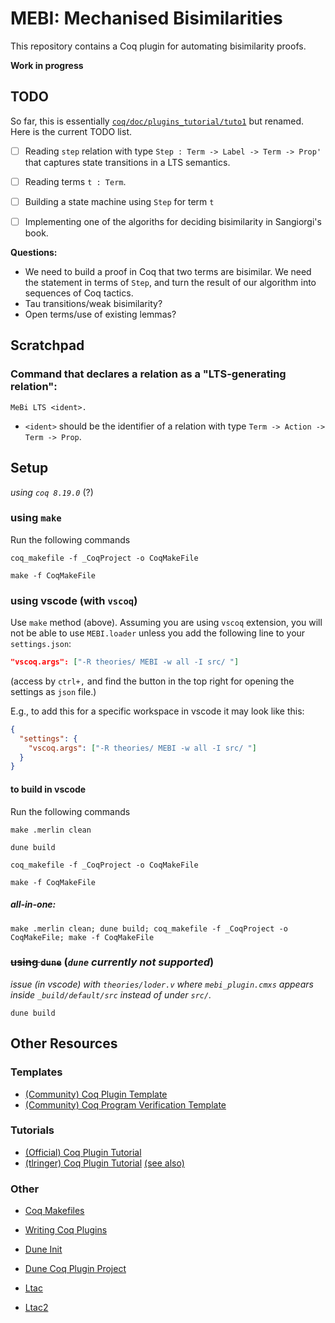 # MEBI: Mechanised Bisimilarities

This repository contains a Coq plugin for automating bisimilarity proofs. 

**Work in progress**

## TODO

So far, this is essentially 
[`coq/doc/plugins_tutorial/tuto1`](https://github.com/coq/coq/tree/master/doc/plugin_tutorial/tuto1) 
but renamed. Here is the current TODO list.

- [ ] Reading `step` relation with type 
      `Step : Term -> Label -> Term -> Prop'` 
      that captures state transitions in a LTS semantics.

- [ ] Reading terms `t : Term`. 

- [ ] Building a state machine using `Step` for term `t`

- [ ] Implementing one of the algoriths for deciding 
      bisimilarity in Sangiorgi's book.


**Questions:**
- We need to build a proof in Coq that two terms are bisimilar. 
  We need the statement in terms of `Step`, and turn the result 
  of our algorithm into sequences of Coq tactics.
- Tau transitions/weak bisimilarity?
- Open terms/use of existing lemmas?

## Scratchpad

### Command that declares a relation as a "LTS-generating relation": 

```
MeBi LTS <ident>.
```

* `<ident>` should be the identifier of a relation with type 
`Term -> Action -> Term -> Prop`.



## Setup
*using `coq 8.19.0`* (?)

### using `make`
Run the following commands
```
coq_makefile -f _CoqProject -o CoqMakeFile
```
```
make -f CoqMakeFile
```

### using **vscode** (with `vscoq`)
Use `make` method (above).
Assuming you are using `vscoq` extension, you will not be able to use `MEBI.loader` unless you add the following line to your `settings.json`:
```json
"vscoq.args": ["-R theories/ MEBI -w all -I src/ "]
```
(access by `ctrl+,` and find the button in the top right for opening the settings as `json` file.)

E.g., to add this for a specific workspace in vscode it may look like this:
```json
{
  "settings": {
    "vscoq.args": ["-R theories/ MEBI -w all -I src/ "]
  }
}
```

#### to build in vscode
Run the following commands
```
make .merlin clean
```
```
dune build
```
```
coq_makefile -f _CoqProject -o CoqMakeFile
```
```
make -f CoqMakeFile
```

##### all-in-one:
```
make .merlin clean; dune build; coq_makefile -f _CoqProject -o CoqMakeFile; make -f CoqMakeFile
```

### ~~using `dune`~~  (*`dune` currently not supported*)
*issue (in vscode) with `theories/loder.v` where `mebi_plugin.cmxs` appears inside `_build/default/src` instead of under `src/`.*
```
dune build
```





## Other Resources

### Templates
- [(Community) Coq Plugin Template](https://github.com/coq-community/coq-plugin-template)
- [(Community) Coq Program Verification Template](https://github.com/coq-community/coq-program-verification-template)

### Tutorials
- [(Official) Coq Plugin Tutorial](https://github.com/coq/coq/tree/master/doc/plugin_tutorial)
- [(tlringer) Coq Plugin Tutorial](https://github.com/tlringer/plugin-tutorial) [(see also)](https://dependenttyp.es/classes/artifacts/14-mixed.html)

### Other
- [Coq Makefiles](https://coq.inria.fr/doc/V8.19.0/refman/practical-tools/utilities.html#coq-makefile)
- [Writing Coq Plugins](https://coq.inria.fr/doc/v8.19/refman/using/libraries/writing.html)

- [Dune Init](https://dune.readthedocs.io/en/stable/quick-start.html)
- [Dune Coq Plugin Project](https://dune.readthedocs.io/en/stable/coq.html#coq-plugin-project)

- [Ltac](https://coq.inria.fr/doc/V8.19.0/refman/proof-engine/ltac.html)
- [Ltac2](https://coq.inria.fr/doc/V8.19.0/refman/proof-engine/ltac2.html)

